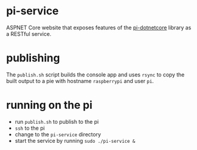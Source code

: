 # pi-service
ASPNET Core website that exposes features of the [pi-dotnetcore](https://www.github.com/arnolddustin/pi-dotnetcore) library as a RESTful service.

# publishing
The `publish.sh` script builds the console app and uses `rsync` to copy the built output to a pie with hostname `raspberrypi` and user `pi`.

# running on the pi
* run `publish.sh` to publish to the pi
* `ssh` to the pi
* change to the `pi-service` directory
* start the service by running `sudo ./pi-service &`
